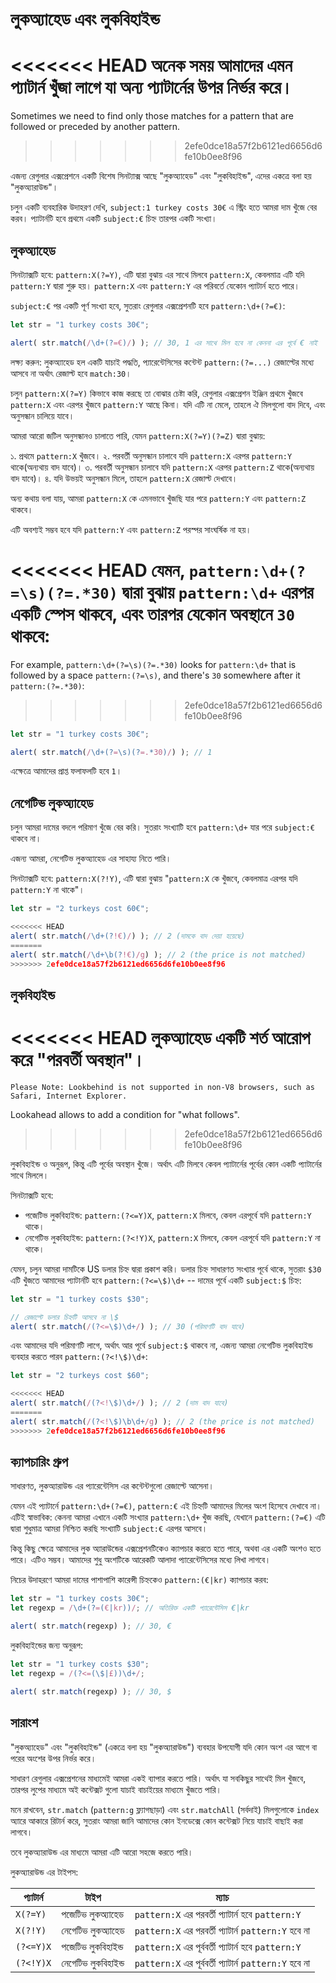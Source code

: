 # লুকঅ্যাহেড এবং লুকবিহাইন্ড

<<<<<<< HEAD
অনেক সময় আমাদের এমন প্যাটার্ন খুঁজা লাগে যা অন্য প্যাটার্নের উপর নির্ভর করে।
=======
Sometimes we need to find only those matches for a pattern that are followed or preceded by another pattern.
>>>>>>> 2efe0dce18a57f2b6121ed6656d6fe10b0ee8f96

এজন্য রেগুলার এক্সপ্রেশনে একটি বিশেষ সিনট্যাক্স আছে "লুকঅ্যাহেড" এবং "লুকবিহাইন্ড", এদের একত্রে বলা হয়  "লুকঅ্যারাউন্ড"।

চলুন একটি ব্যবহারিক উদাহরণ দেখি, `subject:1 turkey costs 30€` এ স্ট্রিং হতে আমরা দাম খুঁজে বের করব। প্যাটার্নটি হবে প্রথমে একটি `subject:€` চিহ্ন তারপর একটি সংখ্যা।

## লুকঅ্যাহেড

সিনট্যাক্সটি হবে: `pattern:X(?=Y)`, এটি দ্বারা বুঝায় এর সাথে মিলবে `pattern:X`, কেবলমাত্র এটি যদি `pattern:Y` দ্বারা শুরু হয়। `pattern:X` এবং `pattern:Y` এর পরিবর্তে যেকোন প্যাটার্ন হতে পারে।

`subject:€` পর একটি পূর্ণ সংখ্যা হবে, সুতরাং রেগুলার এক্সপ্রেশনটি হবে `pattern:\d+(?=€)`:

```js run
let str = "1 turkey costs 30€";

alert( str.match(/\d+(?=€)/) ); // 30, 1 এর সাথে মিল হবে না কেননা এর পূর্বে € নাই
```

লক্ষ্য করুন: লুকঅ্যাহেড হল একটি যাচাই পদ্ধতি, প্যারেন্টেসিসের কন্টেন্ট `pattern:(?=...)` রেজাল্টের মধ্যে আসবে না অর্থাৎ রেজাল্ট হবে `match:30`।

চলুন `pattern:X(?=Y)` কিভাবে কাজ করছে তা বোঝার চেষ্টা করি, রেগুলার এক্সপ্রেশন ইঞ্জিন প্রথমে খুঁজবে `pattern:X` এবং এরপর খুঁজবে `pattern:Y` আছে কিনা। যদি এটি না মেলে, তাহলে ঐ মিলগুলো বাদ দিবে, এবং অনুসন্ধান চালিয়ে যাবে।

আমরা আরো জটিল অনুসন্ধানও চালাতে পারি, যেমন `pattern:X(?=Y)(?=Z)` দ্বারা বুঝায়:

১. প্রথমে `pattern:X` খুঁজবে।
২. পরবর্তী অনুসন্ধান চালাবে যদি `pattern:X` এরপর `pattern:Y` থাকে(অন্যথায় বাদ যাবে)।
৩. পরবর্তী অনুসন্ধান চালাবে যদি `pattern:X` এরপর `pattern:Z` থাকে(অন্যথায় বাদ যাবে)।
৪. যদি উভয়ই অনুসন্ধান মিলে, তাহলে `pattern:X` রেজাল্ট দেখাবে।

অন্য কথায় বলা যায়, আমরা `pattern:X` কে এমনভাবে খুঁজছি যার পরে `pattern:Y` এবং `pattern:Z` থাকবে।

এটি অবশ্যই সম্ভব হবে যদি `pattern:Y` এবং `pattern:Z` পরস্পর সাংঘর্ষিক না হয়।

<<<<<<< HEAD
যেমন, `pattern:\d+(?=\s)(?=.*30)` দ্বারা বুঝায় `pattern:\d+` এরপর একটি স্পেস থাকবে, এবং তারপর যেকোন অবস্থানে `30` থাকবে:
=======
For example, `pattern:\d+(?=\s)(?=.*30)` looks for `pattern:\d+` that is followed by a space `pattern:(?=\s)`, and there's `30` somewhere after it `pattern:(?=.*30)`:
>>>>>>> 2efe0dce18a57f2b6121ed6656d6fe10b0ee8f96

```js run
let str = "1 turkey costs 30€";

alert( str.match(/\d+(?=\s)(?=.*30)/) ); // 1
```

এক্ষেত্রে আমাদের প্রাপ্ত ফলাফলটি হবে `1`।

## নেগেটিভ লুকঅ্যাহেড

চলুন আমরা দামের বদলে পরিমাণ খুঁজে বের করি। সুতরাং সংখ্যাটি হবে `pattern:\d+` যার পরে `subject:€` থাকবে না।

এজন্য আমরা, নেগেটিভ লুকঅ্যাহেড এর সাহায্য নিতে পারি।

সিনট্যাক্সটি হবে: `pattern:X(?!Y)`, এটি দ্বারা বুঝায় "`pattern:X` কে খুঁজবে, কেবলমাত্র এরপর যদি `pattern:Y` না থাকে"।

```js run
let str = "2 turkeys cost 60€";

<<<<<<< HEAD
alert( str.match(/\d+(?!€)/) ); // 2 (দামকে বাদ দেয়া হয়েছে)
=======
alert( str.match(/\d+\b(?!€)/g) ); // 2 (the price is not matched)
>>>>>>> 2efe0dce18a57f2b6121ed6656d6fe10b0ee8f96
```

## লুকবিহাইন্ড

<<<<<<< HEAD
লুকঅ্যাহেড একটি শর্ত আরোপ করে "পরবর্তী অবস্থান"।
=======
```warn header="Lookbehind browser compatibility"
Please Note: Lookbehind is not supported in non-V8 browsers, such as Safari, Internet Explorer.
```

Lookahead allows to add a condition for "what follows".
>>>>>>> 2efe0dce18a57f2b6121ed6656d6fe10b0ee8f96

লুকবিহাইন্ড ও অনুরূপ, কিন্তু এটি পূর্বের অবস্থান খুঁজে। অর্থাৎ এটি মিলবে কেবল প্যাটার্নের পূর্বের কোন একটি প্যাটার্নের সাথে মিললে।

সিনট্যাক্সটি হবে:
- পজেটিভ লুকবিহাইন্ড: `pattern:(?<=Y)X`, `pattern:X` মিলবে, কেবল এরপূর্বে যদি  `pattern:Y` থাকে।
- নেগেটিভ লুকবিহাইন্ড: `pattern:(?<!Y)X`, `pattern:X` মিলবে, কেবল এরপূর্বে যদি  `pattern:Y` না থাকে।

যেমন, চলুন আমরা দামটিকে US ডলার চিহ্ন দ্বারা প্রকাশ করি। ডলার চিহ্ন সাধারণত সংখ্যার পূর্বে থাকে, সুতরাং `$30` এটি খুঁজতে আমাদের প্যাটার্নটি হবে `pattern:(?<=\$)\d+` -- দামের পূর্বে একটি `subject:$` চিহ্ন:

```js run
let str = "1 turkey costs $30";

// রেজাল্টে ডলার চিহ্নটি আসবে না \$
alert( str.match(/(?<=\$)\d+/) ); // 30 (পরিমাণটি বাদ যাবে)
```

এবং আমাদের যদি পরিমাণটি লাগে, অর্থাৎ আর পূর্বে `subject:$` থাকবে না, এজন্য আমরা নেগেটিভ লুকবিহাইন্ড ব্যবহার করতে পারব `pattern:(?<!\$)\d+`:

```js run
let str = "2 turkeys cost $60";

<<<<<<< HEAD
alert( str.match(/(?<!\$)\d+/) ); // 2 (দাম বাদ যাবে)
=======
alert( str.match(/(?<!\$)\b\d+/g) ); // 2 (the price is not matched)
>>>>>>> 2efe0dce18a57f2b6121ed6656d6fe10b0ee8f96
```

## ক্যাপচারিং গ্রুপ

সাধারণত, লুকঅ্যারাউন্ড এর প্যারেন্টেসিস এর কন্টেন্টগুলো রেজাল্টে আসেনা।

যেমন এই প্যাটার্নে `pattern:\d+(?=€)`, `pattern:€` এই চিহ্নটি আমাদের মিলের অংশ হিসেবে দেখাবে না। এটিই স্বাভাবিক: কেননা আমরা এখানে একটি সংখ্যার `pattern:\d+` খুঁজ করছি, যেখানে `pattern:(?=€)` এটি দ্বারা শুধুমাত্র আমরা নিশ্চিত করছি সংখ্যাটি `subject:€` এরপর আসবে।

কিন্তু কিছু ক্ষেত্রে আমাদের লুক অ্যারাউন্ডের এক্সপ্রেশনটিকেও ক্যাপচার করতে হতে পারে, অথবা এর একটি অংশও হতে পারে। এটিও সম্ভব। আমাদের শুধু অংশটিকে আরেকটি আলাদা প্যারেন্টেসিসের মধ্যে লিখা লাগবে।

নিচের উদাহরণে আমরা দামের পাশাপাশি কারেন্সী চিহ্নকেও `pattern:(€|kr)` ক্যাপচার করব:

```js run
let str = "1 turkey costs 30€";
let regexp = /\d+(?=(€|kr))/; // অতিরিক্ত একটি প্যারেন্টেসিস €|kr

alert( str.match(regexp) ); // 30, €
```

লুকবিহাইন্ডের জন্য অনুরূপ:

```js run
let str = "1 turkey costs $30";
let regexp = /(?<=(\$|£))\d+/;

alert( str.match(regexp) ); // 30, $
```

## সারাংশ

"লুকঅ্যাহেড" এবং "লুকবিহাইন্ড" (একত্রে বলা হয়  "লুকঅ্যারাউন্ড") ব্যবহার উপযোগী যদি কোন অংশ এর আগে বা পরের অংশের উপর নির্ভর করে।

সাধারণ রেগুলার এক্সপ্রেশনের মাধ্যমেই আমরা একই ব্যাপার করতে পারি।
অর্থাৎ যা সবকিছুর সাথেই মিল খুঁজবে, তারপর লুপের মাধ্যমে অই কন্টেক্সট গুলো যাচাই বাচাইয়ের মাধ্যমে খুঁজতে পারি।

মনে রাখবেন, `str.match` (`pattern:g` ফ্ল্যাগছাড়া) এবং `str.matchAll` (সর্বদাই) মিলগুলোকে `index` অ্যারে আকারে রিটার্ন করে, সুতরাং আমরা জানি আমাদের কোন ইনডেক্সে কোন কন্টেক্সট নিয়ে যাচাই বাছাই করা লাগবে।

তবে লুকঅ্যারাউন্ড এর মাধ্যমে আমরা এটি আরো সহজে করতে পারি।

লুকঅ্যারাউন্ড এর টাইপস:

| প্যাটার্ন            | টাইপ             | ম্যাচ |
|--------------------|------------------|---------|
| `X(?=Y)`   | পজেটিভ লুকঅ্যাহেড | `pattern:X` এর পরবর্তী প্যাটার্ন হবে `pattern:Y` |
| `X(?!Y)`   | নেগেটিভ লুকঅ্যাহেড | `pattern:X` এর পরবর্তী প্যাটার্ন `pattern:Y` হবে না |
| `(?<=Y)X` |  পজেটিভ লুকবিহাইন্ড | `pattern:X` এর পূর্ববর্তী প্যাটার্ন হবে `pattern:Y` |
| `(?<!Y)X` | নেগেটিভ লুকবিহাইন্ড | `pattern:X` এর পূর্ববর্তী প্যাটার্ন `pattern:Y` হবে না |